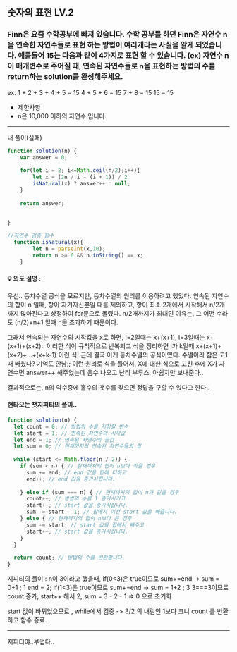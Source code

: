 ## 숫자의 표현 LV.2
### Finn은 요즘 수학공부에 빠져 있습니다. 수학 공부를 하던 Finn은 자연수 n을 연속한 자연수들로 표현 하는 방법이 여러개라는 사실을 알게 되었습니다. 예를들어 15는 다음과 같이 4가지로 표현 할 수 있습니다. (ex) 자연수 n이 매개변수로 주어질 때, 연속된 자연수들로 n을 표현하는 방법의 수를 return하는 solution를 완성해주세요.
ex.
1 + 2 + 3 + 4 + 5 = 15
4 + 5 + 6 = 15
7 + 8 = 15
15 = 15



- 제한사항
- n은 10,000 이하의 자연수 입니다.

--- 
내 풀이(실패) 
```js
function solution(n) {
    var answer = 0;   
    
    for(let i = 2; i<=Math.ceil(n/2);i++){
        let x = (2n / i - (i + 1)) / 2
        isNatural(x) ? answer++ : null;
    }
    
    return answer;
    
    
}

//자연수 검증 함수
  function isNatural(x){
        let n = parseInt(x,10);
        return n >= 0 && n.toString() == x;
    }
```

#### 💡 의도 설명 :  

우선.. 등차수열 공식을 모르지만, 등차수열의 원리를 이용하려고 했었다.
연속된 자연수의 합이 n 일때, 항이 자기자신뿐일 때를 제외하고,
항이 최소 2개에서 시작해서 n/2개 까지 많아진다고 상정하여 for문으로 돌렸다.
n/2개까지가 최대인 이유는, 그 어떤 수라도 (n/2)+n+1 일때 n을 초과하기 때문이다.

그래서 연속되는 자연수의 시작값을 x로 하면, i=2일때는 x+(x+1), i=3일때는 x+(x+1)+(x+2).. 이러한 식이 규칙적으로 반복되고
식을 정리하면 i가 k일때 x+(x+1)+(x+2)+...+(x+k-1) 이런 식! 근데 결국 이게 등차수열의 공식이였다.
수열이라 함은 고1때 배웠나? 기억도 안남;; 이런 원리로 식을 풀어서, X에 대한 식으로 고친 후에 X가 자연수면 answer++ 해주었는데
음수 나오고 난리 부루스. 아쉽지만 보내준다..

결과적으로는, n의 약수중에 홀수의 갯수를 찾으면 정답을 구할 수 있다고 한다..


#### 현타오는 챗지피티의 풀이..
```js
function solution(n) {
  let count = 0; // 방법의 수를 저장할 변수
  let start = 1; // 연속된 자연수의 시작값
  let end = 1; // 연속된 자연수의 끝값
  let sum = 0; // 현재까지의 연속된 자연수들의 합
  
  while (start <= Math.floor(n / 2)) {
    if (sum < n) { // 현재까지의 합이 n보다 작을 경우
      sum += end; // end 값을 합에 더하고
      end++; // end 값을 증가시킵니다.
      
    } else if (sum === n) { // 현재까지의 합이 n과 같을 경우
      count++; // 방법의 수를 1 증가시키고
      start++; // start 값을 증가시킵니다.
      sum -= start - 1; // 합에서 이전 start 값을 빼줍니다.
    } else { // 현재까지의 합이 n보다 큰 경우
      sum -= start; // start 값을 합에서 빼주고
      start++; // start 값을 증가시킵니다.
    }
  }
  
  return count; // 방법의 수를 반환합니다.
}
```

지피티의 풀이 : 
n이 3이라고 했을때,
if(0<3)은 true이므로 sum+=end -> sum = 0+1 ; 1
end = 2;
if(1<3)은 true이므로 sum+=end -> sum = 1+2 ; 3
3===3이므로 count 증가, start++ 해서 2,
sum = 3 - 2 - 1 => 0 으로 초기화

start 값이 바뀌었으므로 , while에서 검증 -> 3/2 의 내림인 1보다 크니 count 를 반환하고 함수 종료.

---

지피티야..부럽다..